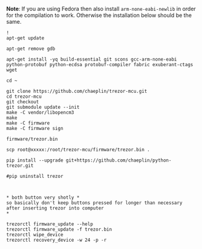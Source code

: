 **Note**: If you are using Fedora then also install `arm-none-eabi-newlib` in order for the compilation to work. Otherwise the installation below should be the same.

```
!
apt-get update

apt-get remove gdb

apt-get install -yq build-essential git scons gcc-arm-none-eabi python-protobuf python-ecdsa protobuf-compiler fabric exuberant-ctags wget

cd ~

git clone https://github.com/chaeplin/trezor-mcu.git
cd trezor-mcu
git checkout
git submodule update --init
make -C vendor/libopencm3
make
make -C firmware
make -C firmware sign

firmware/trezor.bin

scp root@xxxxx:/root/trezor-mcu/firmware/trezor.bin .

pip install --upgrade git+https://github.com/chaeplin/python-trezor.git

#pip uninstall trezor



* both button very shotly *
so basically don't keep buttons pressed for longer than necessary after inserting trezor into computer
*

trezorctl firmware_update --help
trezorctl firmware_update -f trezor.bin
trezorctl wipe_device
trezorctl recovery_device -w 24 -p -r

```
